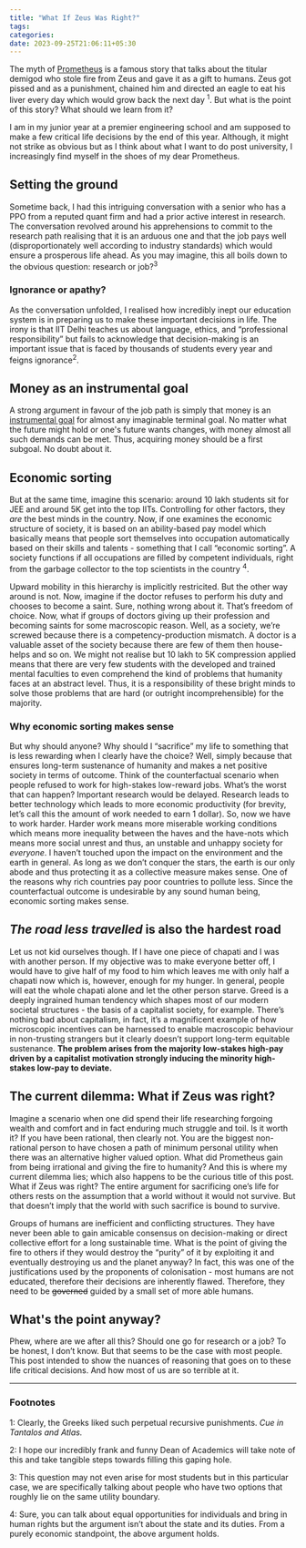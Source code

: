 ```yaml
---
title: "What If Zeus Was Right?"
tags:
categories: 
date: 2023-09-25T21:06:11+05:30
---
```



The myth of [Prometheus][0] is a famous story that talks about the titular demigod who stole fire from Zeus and gave it as a gift to humans. Zeus got pissed and as a punishment, chained him and directed an eagle to eat his liver every day which would grow back the next day <sup>1</sup>. But what is the point of this story? What should we learn from it? 

I am in my junior year at a premier engineering school and am supposed to make a few critical life decisions by the end of this year. Although, it might not strike as obvious but as I think about what I want to do post university, I increasingly find myself in the shoes of my dear Prometheus. 

## Setting the ground 

Sometime back, I had this intriguing conversation with a senior who has a PPO from a reputed quant firm and had a prior active interest in research. The conversation revolved around his apprehensions to commit to the research path realising that it is an arduous one and that the job pays well (disproportionately well according to industry standards) which would ensure a prosperous life ahead. As you may imagine, this all boils down to the obvious question: research or job?<sup>3</sup>

### Ignorance or apathy?  

As the conversation unfolded, I realised how incredibly inept our education system is in preparing us to make these important decisions in life. The irony is that IIT Delhi teaches us about language, ethics, and “professional responsibility” but fails to acknowledge that decision-making is an important issue that is faced by thousands of students every year and feigns ignorance<sup>2</sup>.


## Money as an instrumental goal 

A strong argument in favour of the job path is simply that money is an [instrumental goal][1] for almost any imaginable terminal goal. No matter what the future might hold or one's future wants changes, with money almost all such demands can be met. Thus, acquiring money should be a first subgoal. No doubt about it. 

## Economic sorting 

But at the same time, imagine this scenario: around 10 lakh students sit for JEE and around 5K get into the top IITs. Controlling for other factors, they _are_ the best minds in the country. Now, if one examines the economic structure of society, it is based on an ability-based pay model which basically means that people sort themselves into occupation automatically based on their skills and talents - something that I call “economic sorting”. A society functions if all occupations are filled by competent individuals, right from the garbage collector to the top scientists in the country <sup>4</sup>. 

Upward mobility in this hierarchy is implicitly restricited. But the other way around is not. Now, imagine if the doctor refuses to perform his duty and chooses to become a saint. Sure, nothing wrong about it. That’s freedom of choice. Now, what if groups of doctors giving up their profession and becoming saints for some macroscopic reason. Well, as a society, we’re screwed because there is a competency-production mismatch. A doctor is a valuable asset of the society because there are few of them then house-helps and so on. We might not realise but 10 lakh to 5K compression applied means that there are very few students with the developed and trained mental faculties to even comprehend the kind of problems that humanity faces at an abstract level. Thus, it is a responsibility of these bright minds to solve those problems that are hard (or outright incomprehensible) for the majority. 


### Why economic sorting makes sense 


But why should anyone? Why should I “sacrifice” my life to something that is less rewarding when I clearly have the choice? Well, simply because that ensures long-term sustenance of humanity and makes a net positive society in terms of outcome. Think of the counterfactual scenario when people refused to work for high-stakes low-reward jobs. What’s the worst that can happen? Important research would be delayed. Research leads to better technology which leads to more economic productivity (for brevity, let’s call this the amount of work needed to earn 1 dollar). So, now we have to work harder. Harder work means more miserable working conditions which means more inequality between the haves and the have-nots which means more social unrest and thus, an unstable and unhappy society for _everyone_. I haven’t touched upon the impact on the environment and the earth in general. As long as we don’t conquer the stars, the earth is our only abode and thus protecting it as a collective measure makes sense. One of the reasons why rich countries pay poor countries to pollute less. Since the counterfactual outcome is undesirable by any sound human being, economic sorting makes sense.

## _The road less travelled_ is also the hardest road  

Let us not kid ourselves though. If I have one piece of chapati and I was with another person. If my objective was to make everyone better off, I would have to give half of my food to him which leaves me with only half a chapati now which is, however, enough for my hunger. In general, people will eat the whole chapati alone and let the other person starve. Greed is a deeply ingrained human tendency which shapes most of our modern societal structures - the basis of a capitalist society, for example. There’s nothing bad about capitalism, in fact, it’s a magnificent example of how microscopic incentives can be harnessed to enable macroscopic behaviour in non-trusting strangers but it clearly doesn’t support long-term equitable sustenance. **The problem arises from the majority low-stakes high-pay driven by a capitalist motivation strongly inducing the minority high-stakes low-pay to deviate.** 

## The current dilemma: What if Zeus was right?    

Imagine a scenario when one did spend their life researching forgoing wealth and comfort and in fact enduring much struggle and toil. Is it worth it? If you have been rational, then clearly not. You are the biggest non-rational person to have chosen a path of minimum personal utility when there was an alternative higher valued option. What did Prometheus gain from being irrational and giving the fire to humanity? And this is where my current dilemma lies; which also happens to be the curious title of this post. What if Zeus was right? The entire argument for sacrificing one’s life for others rests on the assumption that a world without it would not survive. But that doesn’t imply that the world with such sacrifice is bound to survive.

Groups of humans are inefficient and conflicting structures. They have never been able to gain amicable consensus on decision-making or direct collective effort for a long sustainable time. What is the point of giving the fire to others if they would destroy the “purity” of it by exploiting it and eventually destroying us and the planet anyway? In fact, this was one of the justifications used by the proponents of colonisation - most humans are not educated, therefore their decisions are inherently flawed. Therefore, they need to be ~~governed~~ guided by a small set of more able humans. 

## What's the point anyway?   

Phew, where are we after all this? Should one go for research or a job? To be honest, I don’t know. But that seems to be the case with most people. This post intended to show the nuances of reasoning that goes on to these life critical decisions. And how most of us are so terrible at it. 

---

### Footnotes 

1:  Clearly, the Greeks liked such perpetual recursive punishments. _Cue in Tantalos and Atlas._

2: I hope our incredibly frank and funny Dean of Academics will take note of this and take tangible steps towards filling this gaping hole.

3: This question may not even arise for most students but in this particular case, we are specifically talking about people who have two options that roughly lie on the same utility boundary.

4: Sure, you can talk about equal opportunities for individuals and bring in human rights but the argument isn’t about the state and its duties. From a purely economic standpoint, the above argument holds.



[0]: https://www.britannica.com/topic/Prometheus-Greek-god
[1]: https://arbital.com/p/terminal_vs_instrumental